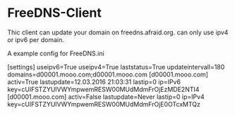 # FreeDNS-Client

Thic client can update your domain on freedns.afraid.org.
can only use ipv4 or ipv6 per domain.

A example config for FreeDNS.ini

[settings]
useipv6=True
useipv4=True
laststatus=True
updateintervall=180
domains=d00001.mooo.com;d00001.mooo.com
[d00001.mooo.com]
activ=True
lastupdate=12.03.2016 21:03:31
lastip=0
ip=IPv6
key=cUlFSTZYUlVWYmpwemRESW00MUdMdmFrOjEzMDE2NTI4
[d00001.mooo.com]
activ=False
lastupdate=Never
lastip=0
ip=IPv4
key=cUlFSTZYUlVWYmpwemRESW00MUdMdmFrOjE0OTcxMTQz
